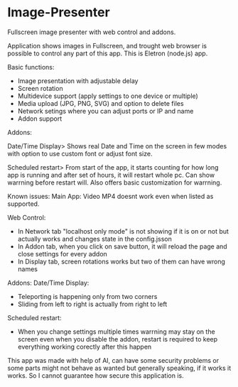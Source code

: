 # Image-Presenter
Fullscreen image presenter with web control and addons.

Application shows images in Fullscreen, and trought web browser is possible to control any part of this app. This is Eletron (node.js) app.

Basic functions:
- Image presentation with adjustable delay
- Screen rotation
- Multidevice support (apply settings to one device or multiple)
- Media upload (JPG, PNG, SVG) and option to delete files
- Network setings where you can adjust ports or IP and name
- Addon support

Addons:

Date/Time Display>
Shows real Date and Time on the screen in few modes with option to use custom font or adjust font size.

Scheduled restart>
From start of the app, it starts counting for how long app is running and after set of hours, it will restart whole pc.
Can show warrning before restart will. Also offers basic customization for warrning.



Known issues:
Main App: 
Video MP4 doesnt work even when listed as supported.

Web Control:
- In Network tab "localhost only mode" is not showing if it is on or not but actually works and changes state in the config.jsson
- In Addon tab, when you click on save button, it will reload the page and close settings for every addon
- In Display tab, screen rotations works but two of them can have wrong names

Addons:
Date/Time Display:
- Teleporting is happening only from two corners
- Sliding from left to right is actually from right to left 

Scheduled restart:
- When you change settings multiple times warrning may stay on the screen even when you disable the addon, restart is required to keep everything working corectly after this happen

This app was made with help of AI, can have some security problems or some parts might not behave as wanted but generally speaking, if it works it works.
So I cannot guarantee how secure this application is.
